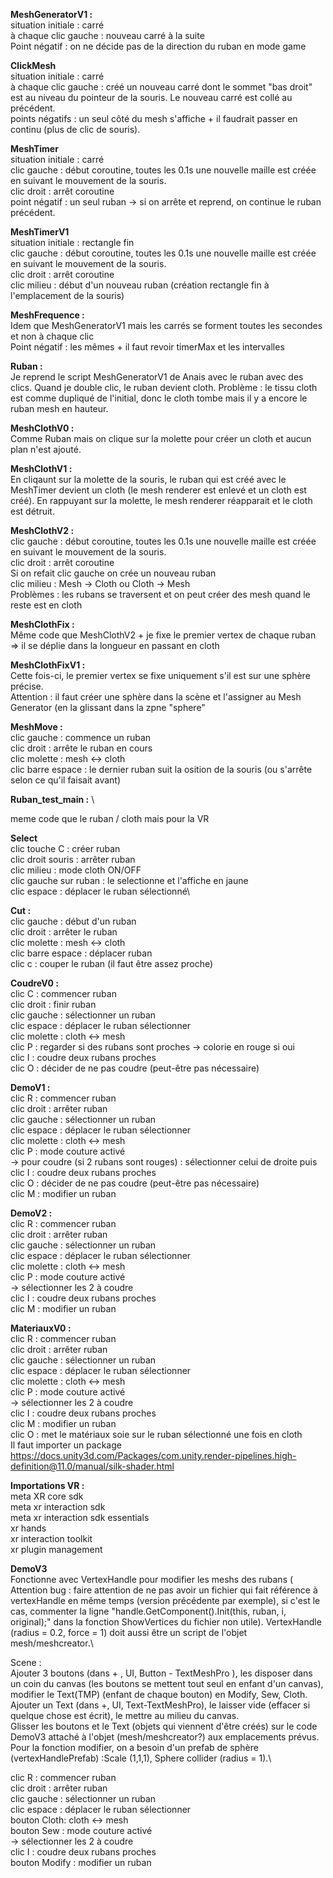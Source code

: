 **MeshGeneratorV1 :** \
situation initiale : carré \
à chaque clic gauche : nouveau carré à la suite \
Point négatif : on ne décide pas de la direction du ruban en mode game 

**ClickMesh** \
situation initiale : carré \
à chaque clic gauche : créé un nouveau carré dont le sommet "bas droit" est au niveau du pointeur de la souris. Le nouveau carré est collé au précédent.\
points négatifs : un seul côté du mesh s'affiche + il faudrait passer en continu (plus de clic de souris). 

**MeshTimer**\
situation initiale : carré\
clic gauche : début coroutine, toutes les 0.1s une nouvelle maille est créée en suivant le mouvement de la souris.\
clic droit : arrêt coroutine\
point négatif : un seul ruban -> si on arrête et reprend, on continue le ruban précédent.


**MeshTimerV1**\
situation initiale : rectangle fin\
clic gauche : début coroutine, toutes les 0.1s une nouvelle maille est créée en suivant le mouvement de la souris.\
clic droit : arrêt coroutine\
clic milieu : début d'un nouveau ruban (création rectangle fin à l'emplacement de la souris)

**MeshFrequence :** \
Idem que MeshGeneratorV1 mais les carrés se forment toutes les secondes et non à chaque clic \
Point négatif : les mêmes + il faut revoir timerMax et les intervalles

**Ruban :** \
Je reprend le script MeshGeneratorV1 de Anais avec le ruban avec des clics. Quand je double clic, le ruban devient cloth. 
Problème : le tissu cloth est comme dupliqué de l'initial, donc le cloth tombe mais il y a encore le ruban mesh en hauteur.

**MeshClothV0 :** \
Comme Ruban mais on clique sur la molette pour créer un cloth et aucun plan n'est ajouté. 

**MeshClothV1 :** \
En cliqaunt sur la molette de la souris, le ruban qui est créé avec le MeshTimer devient un cloth (le mesh renderer est enlevé et un cloth est créé). En rappuyant sur la molette, le mesh renderer réapparait et le cloth est détruit.

**MeshClothV2 :** \
clic gauche : début coroutine, toutes les 0.1s une nouvelle maille est créée en suivant le mouvement de la souris.\
clic droit : arrêt coroutine\
Si on refait clic gauche on crée un nouveau ruban\
clic milieu : Mesh -> Cloth ou Cloth -> Mesh\
Problèmes : les rubans se traversent et on peut créer des mesh quand le reste est en cloth 

**MeshClothFix :** \
Même code que MeshClothV2 + je fixe le premier vertex de chaque ruban => il se déplie dans la longueur en passant en cloth 

**MeshClothFixV1 :** \
Cette fois-ci, le premier vertex se fixe uniquement s'il est sur une sphère précise. \
Attention : il faut créer une sphère dans la scène et l'assigner au Mesh Generator (en la glissant dans la zpne "sphere" 

**MeshMove :** \
clic gauche : commence un ruban \
clic droit : arrête le ruban en cours \
clic molette : mesh <-> cloth \
clic barre espace : le dernier ruban suit la osition de la souris (ou s'arrête selon ce qu'il faisait avant)

**Ruban_test_main :** \

meme code que le ruban / cloth mais pour la VR

**Select** \
clic touche C : créer ruban \
clic droit souris : arrêter ruban \
clic milieu : mode cloth ON/OFF \
clic gauche sur ruban  : le selectionne et l'affiche en jaune \
clic espace : déplacer le ruban sélectionné\

**Cut :** \
clic gauche : début d'un ruban \
clic droit : arrêter le ruban \
clic molette : mesh <-> cloth \
clic barre espace : déplacer ruban \
clic c : couper le ruban (il faut être assez proche) 

**CoudreV0 :** \
clic C : commencer ruban \
clic droit : finir ruban \
clic gauche : sélectionner un ruban \
clic espace : déplacer le ruban sélectionner \
clic molette : cloth <-> mesh \
clic P : regarder si des rubans sont proches -> colorie en rouge si oui \
clic I : coudre deux rubans proches \
clic O : décider de ne pas coudre (peut-être pas nécessaire)

**DemoV1 :** \
clic R : commencer ruban \
clic droit : arrêter ruban \
clic gauche : sélectionner un ruban \
clic espace : déplacer le ruban sélectionner \
clic molette : cloth <-> mesh \
clic P : mode couture activé \
-> pour coudre (si 2 rubans sont rouges) : sélectionner celui de droite puis \
clic I : coudre deux rubans proches \
clic O : décider de ne pas coudre (peut-être pas nécessaire) \
clic M : modifier un ruban

**DemoV2 :** \
clic R : commencer ruban \
clic droit : arrêter ruban \
clic gauche : sélectionner un ruban \
clic espace : déplacer le ruban sélectionner \
clic molette : cloth <-> mesh \
clic P : mode couture activé \
-> sélectionner les 2 à coudre \
clic I : coudre deux rubans proches \
clic M : modifier un ruban

**MateriauxV0 :** \
clic R : commencer ruban \
clic droit : arrêter ruban \
clic gauche : sélectionner un ruban \
clic espace : déplacer le ruban sélectionner \
clic molette : cloth <-> mesh \
clic P : mode couture activé \
-> sélectionner les 2 à coudre \
clic I : coudre deux rubans proches \
clic M : modifier un ruban \
clic O : met le matériaux soie sur le ruban sélectionné une fois en cloth \
Il faut importer un package https://docs.unity3d.com/Packages/com.unity.render-pipelines.high-definition@11.0/manual/silk-shader.html

**Importations VR :** \
meta XR core sdk \
meta xr interaction sdk \
meta xr interaction sdk essentials \
xr hands \
xr interaction toolkit \
xr plugin management

**DemoV3** \
Fonctionne avec VertexHandle pour modifier les meshs des rubans ( Attention bug : faire attention de ne pas avoir un fichier qui fait référence à vertexHandle en même temps (version précédente par exemple), si c'est le cas, commenter la ligne "handle.GetComponent<VertexHandle>().Init(this, ruban, i, original);" dans la fonction ShowVertices du fichier non utile). VertexHandle (radius = 0.2, force = 1) doit aussi être un script de l'objet mesh/meshcreator.\

Scene : \
Ajouter 3 boutons (dans + , UI, Button - TextMeshPro ), les disposer dans un coin du canvas (les boutons se mettent tout seul en enfant d'un canvas), modifier le Text(TMP) (enfant de chaque bouton) en Modify, Sew, Cloth.\
Ajouter un Text (dans +, UI, Text-TextMeshPro), le laisser vide (effacer si quelque chose est écrit), le mettre au milieu du canvas. \
Glisser les boutons et le Text (objets qui viennent d'être créés) sur le code DemoV3 attaché à l'objet (mesh/meshcreator?) aux emplacements prévus. \
Pour la fonction modifier, on a besoin d'un prefab de sphère (vertexHandlePrefab) :Scale (1,1,1),  Sphere collider (radius = 1).\

clic R : commencer ruban \
clic droit : arrêter ruban \
clic gauche : sélectionner un ruban \
clic espace : déplacer le ruban sélectionner \
bouton Cloth: cloth <-> mesh \
bouton Sew : mode couture activé \
-> sélectionner les 2 à coudre \
clic I : coudre deux rubans proches \
bouton Modify : modifier un ruban


